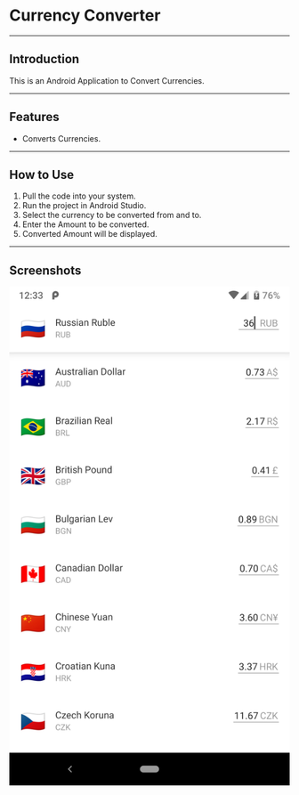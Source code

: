 # Currency Converter
***
## Introduction
This is an Android Application to Convert Currencies.

***
## Features
* Converts Currencies.

***
## How to Use
1. Pull the code into your system.
2. Run the project in Android Studio.
3. Select the currency to be converted from and to.
4. Enter the Amount to be converted.
5. Converted Amount will be displayed.

***
## Screenshots
![](images/image.png)

